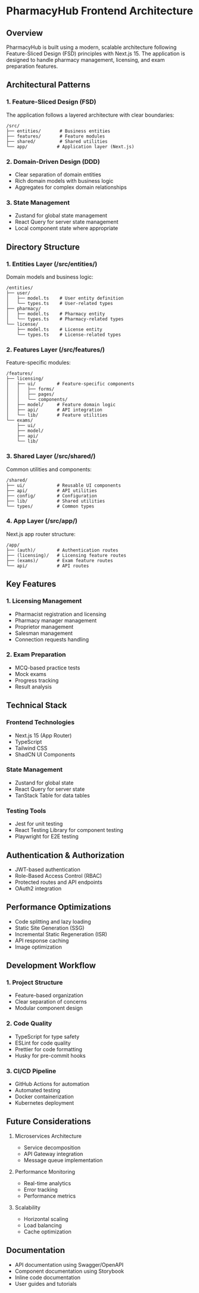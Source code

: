 # PharmacyHub Frontend Architecture

## Overview

PharmacyHub is built using a modern, scalable architecture following Feature-Sliced Design (FSD) principles with Next.js
15. The application is designed to handle pharmacy management, licensing, and exam preparation features.

## Architectural Patterns

### 1. Feature-Sliced Design (FSD)

The application follows a layered architecture with clear boundaries:

```
/src/
├── entities/       # Business entities
├── features/       # Feature modules
├── shared/         # Shared utilities
└── app/           # Application layer (Next.js)
```

### 2. Domain-Driven Design (DDD)

- Clear separation of domain entities
- Rich domain models with business logic
- Aggregates for complex domain relationships

### 3. State Management

- Zustand for global state management
- React Query for server state management
- Local component state where appropriate

## Directory Structure

### 1. Entities Layer (/src/entities/)

Domain models and business logic:

```
/entities/
├── user/
│   ├── model.ts    # User entity definition
│   └── types.ts    # User-related types
├── pharmacy/
│   ├── model.ts    # Pharmacy entity
│   └── types.ts    # Pharmacy-related types
└── license/
    ├── model.ts    # License entity
    └── types.ts    # License-related types
```

### 2. Features Layer (/src/features/)

Feature-specific modules:

```
/features/
├── licensing/
│   ├── ui/        # Feature-specific components
│   │   ├── forms/
│   │   ├── pages/
│   │   └── components/
│   ├── model/     # Feature domain logic
│   ├── api/       # API integration
│   └── lib/       # Feature utilities
└── exams/
    ├── ui/
    ├── model/
    ├── api/
    └── lib/
```

### 3. Shared Layer (/src/shared/)

Common utilities and components:

```
/shared/
├── ui/            # Reusable UI components
├── api/           # API utilities
├── config/        # Configuration
├── lib/           # Shared utilities
└── types/         # Common types
```

### 4. App Layer (/src/app/)

Next.js app router structure:

```
/app/
├── (auth)/        # Authentication routes
├── (licensing)/   # Licensing feature routes
├── (exams)/       # Exam feature routes
└── api/           # API routes
```

## Key Features

### 1. Licensing Management

- Pharmacist registration and licensing
- Pharmacy manager management
- Proprietor management
- Salesman management
- Connection requests handling

### 2. Exam Preparation

- MCQ-based practice tests
- Mock exams
- Progress tracking
- Result analysis

## Technical Stack

### Frontend Technologies

- Next.js 15 (App Router)
- TypeScript
- Tailwind CSS
- ShadCN UI Components

### State Management

- Zustand for global state
- React Query for server state
- TanStack Table for data tables

### Testing Tools

- Jest for unit testing
- React Testing Library for component testing
- Playwright for E2E testing

## Authentication & Authorization

- JWT-based authentication
- Role-Based Access Control (RBAC)
- Protected routes and API endpoints
- OAuth2 integration

## Performance Optimizations

- Code splitting and lazy loading
- Static Site Generation (SSG)
- Incremental Static Regeneration (ISR)
- API response caching
- Image optimization

## Development Workflow

### 1. Project Structure

- Feature-based organization
- Clear separation of concerns
- Modular component design

### 2. Code Quality

- TypeScript for type safety
- ESLint for code quality
- Prettier for code formatting
- Husky for pre-commit hooks

### 3. CI/CD Pipeline

- GitHub Actions for automation
- Automated testing
- Docker containerization
- Kubernetes deployment

## Future Considerations

1. Microservices Architecture
    - Service decomposition
    - API Gateway integration
    - Message queue implementation

2. Performance Monitoring
    - Real-time analytics
    - Error tracking
    - Performance metrics

3. Scalability
    - Horizontal scaling
    - Load balancing
    - Cache optimization

## Documentation

- API documentation using Swagger/OpenAPI
- Component documentation using Storybook
- Inline code documentation
- User guides and tutorials